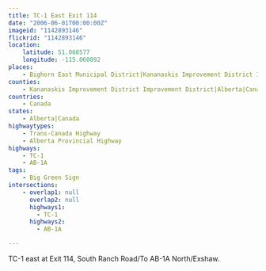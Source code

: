 ```yaml
---
title: TC-1 East Exit 114
date: "2006-06-01T00:00:00Z"
imageid: "1142893146"
flickrid: "1142893146"
location:
    latitude: 51.068577
    longitude: -115.060092
places:
    - Bighorn East Municipal District|Kananaskis Improvement District Improvement District|Alberta|Canada
counties:
    - Kananaskis Improvement District Improvement District|Alberta|Canada
countries:
    - Canada
states:
    - Alberta|Canada
highwaytypes:
    - Trans-Canada Highway
    - Alberta Provincial Highway
highways:
    - TC-1
    - AB-1A
tags:
    - Big Green Sign
intersections:
    - overlap1: null
      overlap2: null
      highways1:
        - TC-1
      highways2:
        - AB-1A

---
```

TC-1 east at Exit 114, South Ranch Road/To AB-1A North/Exshaw.